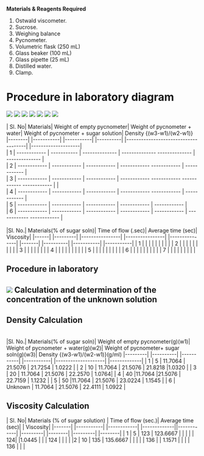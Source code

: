 <b>Materials & Reagents Required</b>

1)	Ostwald viscometer. 
2)	Sucrose.
3)	Weighing balance 
4)	Pycnometer.
5)	Volumetric flask (250 mL) 
6)	Glass beaker (100 mL)
7)	Glass pipette (25 mL) 
8)	Distilled water.
9)	Clamp.

<h1> Procedure in laboratory diagram </h1>
<img src="images/imag.png">
<img src="images/imag2.png">
<img src="images/imag3.png">
<img src="images/imag4.png">
<img src="images/imag5.png">
<img src="images/imag6.png">
<img src="images/imag7.png">

| Sl. No| Materials| Weight of empty pycnometer| Weight of pycnometer + water| Weight of pycnometer + sugar solution| Density {(w3-w1)/(w2-w1)}
|--------| |-----------| |-----------| |----------| |-------------------------------------| |--------------------|<br>
| 1   | ------------         |    -----------         |    --------------        |    --------------         --------------     |      --------------    |  <br>
| 2   |    ------------         |      ------------          |   ------------            |      ------------              ------------            |   ------------          |  <br>
| 3   |   ------------          |      ------------          |      ------------         |       ------------               ------------                 ------------        ------------            |                    | <br> 
| 4   |  ------------           |      ------------          |    ------------           |  ------------                        ------------   |       ------------                |  <br>
| 5   |  ------------           |       ------------         |    ------------           |    ------------             |    ------------                   | <br> 
| 6   | ------------            |       ------------         |     ------------          |       ------------   |         ------------        |   ------------   ------------  | <br>  <br> 
|Sl. No.| Materials(% of sugar soln)| Time of flow (.sec)| Average time (sec)| Viscosity|
|------| |---------| |----------------| |----------------| |---------------| |-------| |----------| |-----------| |-----------|
| 1 |              |                  |                  |                 |          |           |             |             |
| 2 |              |                  |                  |                 |          |           |             |             |
| 3 |            |                    |                  |            |                   |                       |
| 4 |              |                  |                  |                 |          |           |             |             |
| 5 |              |                  |                  |                 |          |           |             |             |
| 6 |              |                  |                  |                 |          |           |             |             |
| 7 |              |                  |                  |                 |          |           |             |             |

<h2>Procedure in laboratory<h2>
<img src="images/imag91.png">
<b>Calculation and determination of the concentration of the unknown solution</b>
</br>
<h2>Density Calculation</h2>
</br>
|Sl. No.| Materials(% of sugar soln)| Weight of empty pycnometer(g)(w1)| Weight of pycnometer + water(g)(w2)| Weight of pycnometer+ sugar soln(g)(w3)| Density {(w3-w1)/(w2-w1)}(g/ml)
|---------| |----------| |-----------| |-----------| |--------------------| |-------------|
| 1 |     5	      |    11.7064	    | 21.5076	|    21.7254	      |     1.0222     |
| 2	|     10 |	11.7064 |  21.5076 |	21.8218	       |1.0320        | 
| 3	|     20 |  11.7064	 |  21.5076	|    22.2570	    |   1.0764|
| 4 |	40	 |11.7064	|21.5076	|     22.7159        |	1.1232   |
| 5 |	50	 |11.7064 | 21.5076  |  	23.0224	        |   1.1545   |
| 6	| Unknown |	11.7064 |	21.5076	|   22.4111	           | 1.0922  |

<h2>Viscosity Calculation</h2>
| Sl. No| Materials (% of sugar solution) | Time of flow (sec.)| Average time (sec)| | Viscosity|
|-------| |-----------| |------------| |-------------||------------| |---------| |--------| |---------| |--------|
|    1	|    5      |   123	    |  123.6667	  |           |
|		|   	|     124|        |1.0445  |
|		|  124	|	      |        |       |
|2     |        10  |   135 |    135.6667            |           |
|	   |   	        |   136 |           |     1.1571       |
|	   |	        |    136  |          |                 |
 

